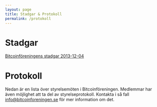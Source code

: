 ```yaml
---
layout: page
title: Stadgar & Protokoll
permalink: /protokoll
---
```


# Stadgar

[Bitcoinföreningens stadgar 2013-12-04](public/stadgar_20131204.pdf)

# Protokoll

Nedan är en lista över styrelsemöten i Bitcoinföreningen. Medlemmar har även
möjlighet att ta del av styrelseprotokoll. Kontakta i så fall <info@bitcoinforeningen.se> för mer information om det.

